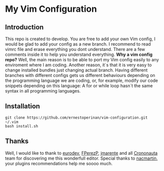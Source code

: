 # My Vim Configuration


## Introduction
This repo is created to develop. You are free to add your own Vim config, I would be glad to add your config as a new branch.
I recommend to read vimrc file and erase everything you dont understand. There are a few comments inside it to help you understand everything.
**Why a vim config repo?**
Well, the main reason is to be able to port my Vim config easily to any enviroment where I am coding. Another reason, it´s that it is very easy to change installed bundles just changing actual branch. Having different branches with different configs gets us different behaviours depending on the programming language we are coding, or, for example, modify our code snippets depending on this language: A for or while loop hasn´t the same syntax in all programming languages.

## Installation

```
git clone https://github.com/ernestoperinan/vim-configuration.git ~/.vim
bash install.sh
```

## Thanks
Well, I would like to thank to [eurodev](https://github.com/eurodev), [FPerezP](https://github.com/FPerezP), [jmarente](https://github.com/jmarente) and all [Crononauta](https://github.com/crononauta) team for discovering me this wonderfull editor. Special thanks to [nacmartin](https://github.com/nacmartin), your plugins recommendations help me soooo much.
